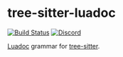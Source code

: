 # tree-sitter-luadoc

[![Build Status](https://github.com/amaanq/tree-sitter-luadoc/actions/workflows/ci.yml/badge.svg)](https://github.com/amaanq/tree-sitter-luadoc/actions/workflows/ci.yml)
[![Discord](https://img.shields.io/discord/1063097320771698699?logo=discord)](https://discord.gg/w7nTvsVJhm)

[Luadoc](https://emmylua.github.io/index.html) grammar for [tree-sitter](https://github.com/tree-sitter/tree-sitter).
